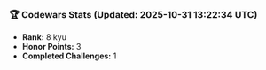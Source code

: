 ### 🏆 Codewars Stats (Updated: 2025-10-31 13:22:34 UTC)

- **Rank:** 8 kyu
- **Honor Points:** 3
- **Completed Challenges:** 1
